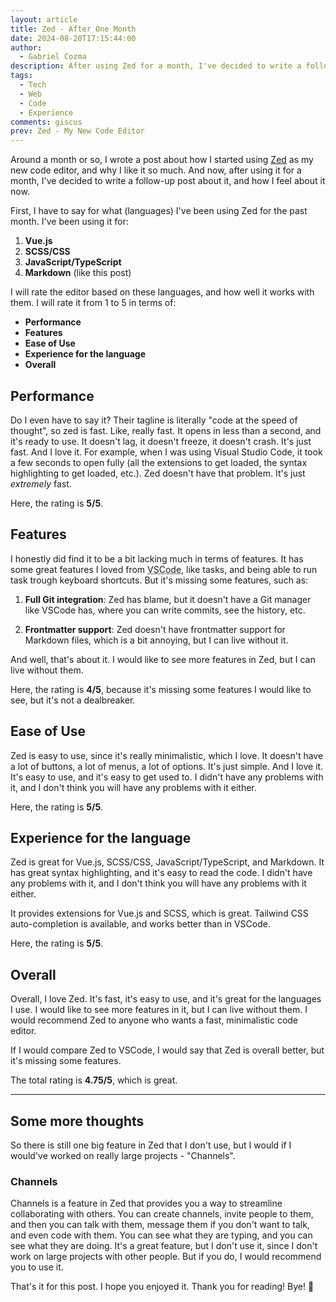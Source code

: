 ```yaml
---
layout: article
title: Zed - After One Month
date: 2024-08-20T17:15:44:00
author:
  - Gabriel Cozma
description: After using Zed for a month, I've decided to write a follow-up post about it, and how I feel about it now.
tags:
  - Tech
  - Web
  - Code
  - Experience
comments: giscus
prev: Zed - My New Code Editor
---
```


Around a month or so, I wrote a post about how I started using [Zed](https://zed.dev) as my new code editor, and why I like it so much. And now, after using it for a month, I've decided to write a follow-up post about it, and how I feel about it now.

First, I have to say for what (languages) I've been using Zed for the past month. I've been using it for:

1. **Vue.js**
2. **SCSS/CSS**
3. **JavaScript/TypeScript**
4. **Markdown** (like this post)

I will rate the editor based on these languages, and how well it works with them. I will rate it from 1 to 5 in terms of:

- **Performance**
- **Features**
- **Ease of Use**
- **Experience for the language**
- **Overall**

## Performance

Do I even have to say it? Their tagline is literally "code at the speed of thought", so zed is fast. Like, really fast. It opens in less than a second, and it's ready to use. It doesn't lag, it doesn't freeze, it doesn't crash. It's just fast. And I love it. For example, when I was using Visual Studio Code, it took a few seconds to open fully (all the extensions to get loaded, the syntax highlighting to get loaded, etc.). Zed doesn't have that problem. It's just _extremely_ fast.

Here, the rating is **5/5**.

## Features

I honestly did find it to be a bit lacking much in terms of features. It has some great features I loved from <abbr title="Visual Studio Code">VSCode</abbr>, like tasks, and being able to run task trough keyboard shortcuts. But it's missing some features, such as:

1. **Full Git integration**: Zed has blame, but it doesn't have a Git manager like VSCode has, where you can write commits, see the history, etc.

2. **Frontmatter support**: Zed doesn't have frontmatter support for Markdown files, which is a bit annoying, but I can live without it.

And well, that's about it. I would like to see more features in Zed, but I can live without them.

Here, the rating is **4/5**, because it's missing some features I would like to see, but it's not a dealbreaker.

## Ease of Use

Zed is easy to use, since it's really minimalistic, which I love. It doesn't have a lot of buttons, a lot of menus, a lot of options. It's just simple. And I love it. It's easy to use, and it's easy to get used to. I didn't have any problems with it, and I don't think you will have any problems with it either.

Here, the rating is **5/5**.

## Experience for the language

Zed is great for Vue.js, SCSS/CSS, JavaScript/TypeScript, and Markdown. It has great syntax highlighting, and it's easy to read the code. I didn't have any problems with it, and I don't think you will have any problems with it either.

It provides extensions for Vue.js and SCSS, which is great. Tailwind CSS auto-completion is available, and works better than in VSCode.

Here, the rating is **5/5**.

## Overall

Overall, I love Zed. It's fast, it's easy to use, and it's great for the languages I use. I would like to see more features in it, but I can live without them. I would recommend Zed to anyone who wants a fast, minimalistic code editor.

If I would compare Zed to VSCode, I would say that Zed is overall better, but it's missing some features.

The total rating is **4.75/5**, which is great.

---

## Some more thoughts

So there is still one big feature in Zed that I don't use, but I would if I would've worked on really large projects - "Channels".

### Channels

Channels is a feature in Zed that provides you a way to streamline collaborating with others. You can create channels, invite people to them, and then you can talk with them, message them if you don't want to talk, and even code with them. You can see what they are typing, and you can see what they are doing. It's a great feature, but I don't use it, since I don't work on large projects with other people. But if you do, I would recommend you to use it.

That's it for this post. I hope you enjoyed it. Thank you for reading! Bye! 👋
